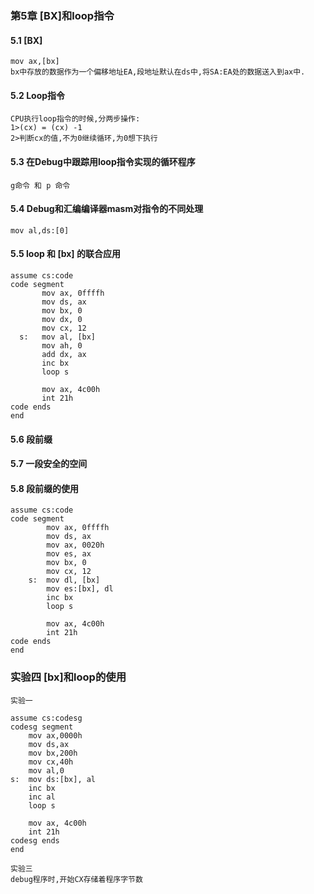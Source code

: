 ### 第5章 [BX]和loop指令
#### 5.1 [BX]
    mov ax,[bx]
    bx中存放的数据作为一个偏移地址EA,段地址默认在ds中,将SA:EA处的数据送入到ax中.
#### 5.2 Loop指令
    CPU执行loop指令的时候,分两步操作:
    1>(cx) = (cx) -1
    2>判断cx的值,不为0继续循环,为0想下执行 
#### 5.3 在Debug中跟踪用loop指令实现的循环程序
    g命令 和 p 命令
#### 5.4 Debug和汇编编译器masm对指令的不同处理 
    mov al,ds:[0]
#### 5.5 loop 和 [bx] 的联合应用 
```
assume cs:code
code segment
       mov ax, 0ffffh
       mov ds, ax
       mov bx, 0
       mov dx, 0
       mov cx, 12 
  s:   mov al, [bx]
       mov ah, 0
       add dx, ax
       inc bx
       loop s 

       mov ax, 4c00h
       int 21h
code ends
end
```
#### 5.6 段前缀
#### 5.7 一段安全的空间
#### 5.8 段前缀的使用
```
assume cs:code
code segment
        mov ax, 0ffffh
        mov ds, ax
        mov ax, 0020h
        mov es, ax
        mov bx, 0
        mov cx, 12
    s:  mov dl, [bx]
        mov es:[bx], dl
        inc bx
        loop s

        mov ax, 4c00h
        int 21h
code ends
end
```

### 实验四 [bx]和loop的使用
```
实验一

assume cs:codesg
codesg segment
    mov ax,0000h
    mov ds,ax
    mov bx,200h
    mov cx,40h
    mov al,0
s:  mov ds:[bx], al
    inc bx 
    inc al 
    loop s 

    mov ax, 4c00h 
    int 21h 
codesg ends
end 
```

    实验三
    debug程序时,开始CX存储着程序字节数

